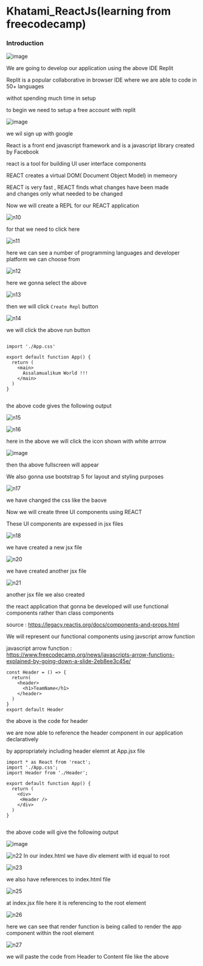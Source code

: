 # Khatami_ReactJs(learning from freecodecamp)

### Introduction

![image](https://github.com/C191068/Khatami_ReactJs/assets/89090776/7f49f8fe-e422-4d1a-94c3-874dcc507e92)

We are going to develop our application using the above IDE Replit <br>

Replit is a popular collaborative in browser IDE where we are able to code in 50+ languages <br>

withot spending much time in setup <br>

to begin we need to setup a free account with replit <br>

![image](https://github.com/C191068/Khatami_ReactJs/assets/89090776/d2dee03f-44d4-47ff-a5cf-2208bba48482)

we wil sign up with google 


React is a front end javascript framework and is a javascript library created by Facebook <br>

react is a tool for building UI user interface components <br>

REACT creates a virtual DOM( Document Object Model) in memeory <br>

REACT is very fast , REACT finds what changes have been made <br>
and changes only what needed to be changed <br>


Now we will create a REPL for our REACT application <br>

![n10](https://github.com/C191068/Khatami_ReactJs/assets/89090776/1d3ede2e-1aaf-4e13-9d99-d046def607ec)

for that we need to click here <br>

![n11](https://github.com/C191068/Khatami_ReactJs/assets/89090776/ef26566c-bd66-4514-822e-1dc43490819a)

here we can see a number of programming languages and developer platform we can choose from <br>

![n12](https://github.com/C191068/Khatami_ReactJs/assets/89090776/3aa95e1f-182b-4152-80fa-b40675bad4fa)

here we gonna select the above <br>


![n13](https://github.com/C191068/Khatami_ReactJs/assets/89090776/eed08498-112d-4f3a-a0c2-47cd9f1e7353)

then we will click ```Create Repl``` button <br>

![n14](https://github.com/C191068/Khatami_ReactJs/assets/89090776/038832c8-4658-4f76-9b83-2081aeae77bc)

we will click the above run button <br>


```

import './App.css'

export default function App() {
  return (
    <main>
      Assalamualikum World !!!
    </main>
  )
}


```



the above code gives the following output <br>

![n15](https://github.com/C191068/Khatami_ReactJs/assets/89090776/8dee34c3-e392-4002-ba1f-aa878f6e1f9c)

![n16](https://github.com/C191068/Khatami_ReactJs/assets/89090776/4a20e4da-b531-4773-9334-bc60e24552ac)

here in the above we will click the icon shown with white arrrow <br>


![image](https://github.com/C191068/Khatami_ReactJs/assets/89090776/b008c937-5770-4d89-bbcc-a34e9a51b6f9)

then tha above fullscreen will appear <br>

We also gonna use bootstrap 5 for layout and styling purposes <br>

![n17](https://github.com/C191068/Khatami_ReactJs/assets/89090776/9107e4de-962f-4dc5-b5f9-638d7e73f708)

we have changed the css like the baove <br>


Now we will create three UI components using REACT <br>

These UI components are expessed in jsx files <br>


![n18](https://github.com/C191068/Khatami_ReactJs/assets/89090776/76940101-819f-4a14-a3fa-07700f9330b7)

we have created a new jsx file <br>


![n20](https://github.com/C191068/Khatami_ReactJs/assets/89090776/bfe8873a-cd12-491f-835d-3e1787104e2a)

we have created another jsx file <br>

![n21](https://github.com/C191068/Khatami_ReactJs/assets/89090776/ea64d641-5b5d-42fa-ace3-be42144938b7)

another jsx file we also created <br>

the react application that gonna be developed will use functional components rather than class components <br>

source : https://legacy.reactjs.org/docs/components-and-props.html



We will represent our functional components using javscript arrow function <br>

javascript arrow function : https://www.freecodecamp.org/news/javascripts-arrow-functions-explained-by-going-down-a-slide-2eb8ee3c45e/

```
const Header = () => {
  return(
    <header>
      <h1>TeamName</h1>
    </header>
  )
}
export default Header

```


the above is the code for header <br>

we are now able to reference the header component in our application declaratively <br>

by appropriately including header elemnt at App.jsx file <br>

```
import * as React from 'react';
import './App.css';
import Header from './Header';

export default function App() {
  return (
    <div>
     <Header />
    </div>
  )
}


```


the above code will give the following output <br>


![image](https://github.com/C191068/Khatami_ReactJs/assets/89090776/96a450fa-84bf-40a0-8521-28b8afdb6585)


![n22](https://github.com/C191068/Khatami_ReactJs/assets/89090776/5a537361-16f2-4734-adc7-af9fd119afb7)
In our index.html we have div element with id equal to root <br>


![n23](https://github.com/C191068/Khatami_ReactJs/assets/89090776/bd8bf17e-05fc-409a-a393-957a2e8bc886)

we also have references to index.html file <br>

![n25](https://github.com/C191068/Khatami_ReactJs/assets/89090776/bed48c0c-e579-43c4-8bef-87df33a5dda5)


at index.jsx file here it is referencing to the root element <br>

![n26](https://github.com/C191068/Khatami_ReactJs/assets/89090776/bab3b01b-69c1-4c8f-b83c-f443ea2ed546)

here we can see that render function is being called to render the app component within the root element <br>


![n27](https://github.com/C191068/Khatami_ReactJs/assets/89090776/2d00901e-1962-4b7d-a272-01d5f1863eb0)

we will paste the code from Header to Content file like the above <br>






















